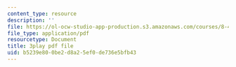 ```yaml
---
content_type: resource
description: ''
file: https://ol-ocw-studio-app-production.s3.amazonaws.com/courses/8-422-atomic-and-optical-physics-ii-spring-2013/b5239e800be2d8a25ef0de736e5bfb43_vFmdogFFcko.pdf
file_type: application/pdf
resourcetype: Document
title: 3play pdf file
uid: b5239e80-0be2-d8a2-5ef0-de736e5bfb43
---
```

